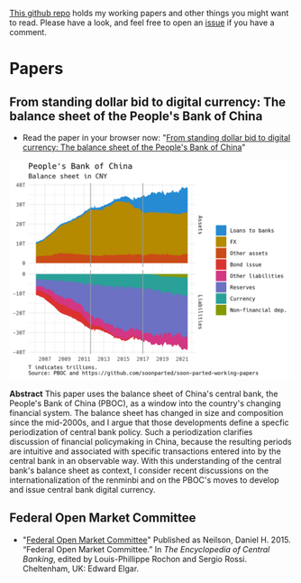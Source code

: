 [This github repo](https://github.com/soonparted/soon-parted-working-papers) holds my working papers and other things you might want to read. Please have a look, and feel free to open an [issue](https://github.com/soonparted/soon-parted-working-papers/issues) if you have a comment.

# Papers

## From standing dollar bid to digital currency: The balance sheet of the People's Bank of China

- Read the paper in your browser now: "[From standing dollar bid to digital currency: The balance sheet of the People's Bank of China](https://docs.google.com/viewer?url=https://github.com/soonparted/soon-parted-working-papers/raw/main/pboc-balance-sheet.pdf)"

![Graph of PBOC balance sheet, 2007 to present](https://github.com/soonparted/soon-parted-working-papers/blob/main/pboc-bs.png?raw=true)

**Abstract** This paper uses the balance sheet of China's central bank, the People's Bank of China (PBOC), as a window into the country's changing financial system. The balance sheet has changed in size and composition since the mid-2000s, and I argue that those developments define a specfic periodization of central bank policy. Such a periodization clarifies discussion of financial policymaking in China, because the resulting periods are intuitive and associated with specific transactions entered into by the central bank in an observable way. With this understanding of the central bank's balance sheet as context, I consider recent discussions on the internationalization of the renminbi and on the PBOC's moves to develop and issue central bank digital currency.

## Federal Open Market Committee

- "[Federal Open Market Committee](https://docs.google.com/viewer?url=https://github.com/soonparted/soon-parted-working-papers/raw/main/fomc.pdf)" Published as Neilson, Daniel H. 2015. “Federal Open Market Committee.” In *The Encyclopedia of Central Banking*, edited by Louis-Phillippe Rochon and Sergio Rossi. Cheltenham, UK: Edward Elgar.

